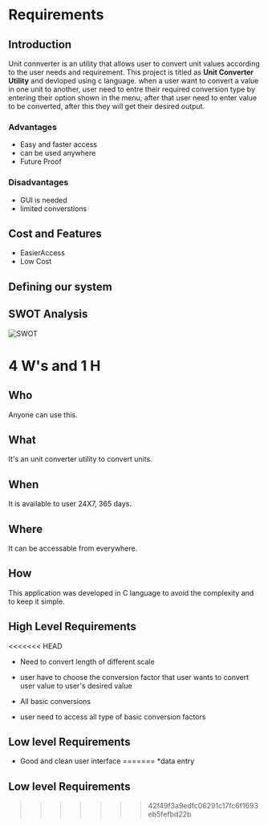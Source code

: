  # Requirements

 ## Introduction
 Unit connverter is an utility that allows user to convert unit values according to the user needs and requirement. This project is titled as **Unit Converter Utility** 
 and devloped using c language.
 when a user want to convert a value in one unit to another, user need to entre their required conversion type by entering their option shown in the menu, after that user need to enter value  to be converted, after this they will get their desired output. 

 ### Advantages
 -   Easy and faster access
 -   can be used anywhere
 -   Future Proof

 ### Disadvantages
 -   GUI is needed
 -   limited converstions

 ## Cost and Features
 -   EasierAccess
 -   Low Cost

 ## Defining our system

 ## SWOT Analysis
 ![SWOT](https://github.com/vinayvanka/M1_Unit_Converter_Util/blob/main/1_Requirements/unit-converter.jpeg)
 # 4 W's and 1 H

 ## Who
 Anyone can use this.

 ## What
 It's an unit converter utility to convert units.

 ## When
 It is available to user 24X7, 365 days.

 ## Where
 It can be accessable from everywhere.

 ## How
 This application was developed in C language to avoid the complexity and to keep it simple. 


 ## High Level Requirements
<<<<<<< HEAD
 * Need to convert length of different scale 
 - user have to choose the conversion factor that user wants to convert user value to user's desired value
 * All basic conversions 
 - user need to access all type of basic conversion factors 

 ## Low level Requirements
 * Good and clean user interface
=======
 *data entry
 ## Low level Requirements
>>>>>>> 42f49f3a9edfc06291c17fc6f1693eb5fefbd22b
